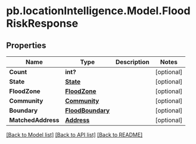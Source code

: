 # pb.locationIntelligence.Model.FloodRiskResponse
## Properties

Name | Type | Description | Notes
------------ | ------------- | ------------- | -------------
**Count** | **int?** |  | [optional] 
**State** | [**State**](State.md) |  | [optional] 
**FloodZone** | [**FloodZone**](FloodZone.md) |  | [optional] 
**Community** | [**Community**](Community.md) |  | [optional] 
**Boundary** | [**FloodBoundary**](FloodBoundary.md) |  | [optional] 
**MatchedAddress** | [**Address**](Address.md) |  | [optional] 

[[Back to Model list]](../README.md#documentation-for-models) [[Back to API list]](../README.md#documentation-for-api-endpoints) [[Back to README]](../README.md)


